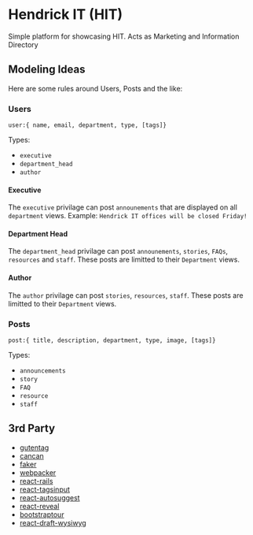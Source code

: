 # Hendrick IT (HIT)

Simple platform for showcasing HIT. Acts as Marketing and Information Directory

## Modeling Ideas

Here are some rules around Users, Posts and the like:

### Users
`user:{ name, email, department, type, [tags]}`

Types:

- `executive`
- `department_head`
- `author`

#### Executive
The `executive` privilage can post `announements` that are displayed on all `department` views. Example: `Hendrick IT offices will be closed Friday!`

#### Department Head
The `department_head` privilage can post `announements`, `stories`, `FAQs`, `resources` and `staff`. These posts are limitted to their `Department` views.

#### Author
The `author` privilage can post `stories`, `resources`, `staff`. These posts are limitted to their `Department` views.

### Posts
`post:{ title, description, department, type, image, [tags]}`

Types:

- `announcements`
- `story`
- `FAQ`
- `resource`
- `staff`

## 3rd Party

- [gutentag](https://github.com/pat/gutentag#installation)
- [cancan](https://github.com/ryanb/cancan)
- [faker](https://github.com/stympy/faker)
- [webpacker](https://github.com/rails/webpacker)
- [react-rails](https://github.com/reactjs/react-rails)
- [react-tagsinput](https://github.com/olahol/react-tagsinput)
- [react-autosuggest](https://github.com/moroshko/react-autosuggest)
- [react-reveal](https://github.com/rnosov/react-reveal)
- [bootstraptour](http://bootstraptour.com/)
- [react-draft-wysiwyg](https://github.com/jpuri/react-draft-wysiwyg)

